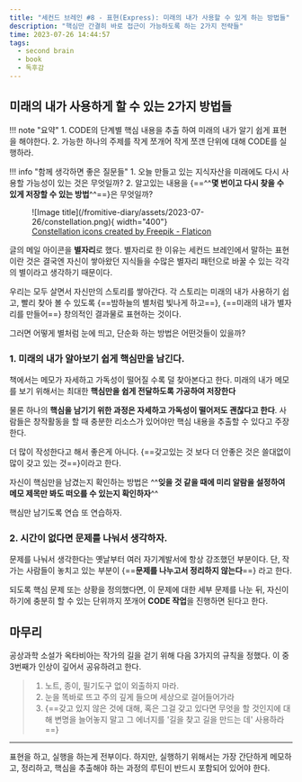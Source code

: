 ```yaml
---
title: "세컨드 브레인 #8 - 표현(Express): 미래의 내가 사용할 수 있게 하는 방법들"
description: "핵심만 간결히 바로 접근이 가능하도록 하는 2가지 전략들"
time: 2023-07-26 14:44:57
tags:
  - second brain
  - book
  - 독후감
---
```


## 미래의 내가 사용하게 할 수 있는 2가지 방법들

!!! note "요약"
    1. CODE의 단계별 핵심 내용을 추출 하여 미래의 내가 알기 쉽게 표현을 해야한다.
    2. 가능한 하나의 주제를 작게 쪼개어 작게 쪼갠 단위에 대해 CODE를 실행하라.

!!! info "함께 생각하면 좋은 질문들"
    1. 오늘 만들고 있는 지식자산을 미래에도 다시 사용할 가능성이 있는 것은 무엇일까?
    2. 알고있는 내용을 {==^^**몇 번이고 다시 찾을 수 있게 저장할 수 있는 방법**^^==}은 무엇일까?

<figure markdown>
![Image title](/fromitive-diary/assets/2023-07-26/constellation.png){ width="400"}
<figcaption><a href="https://www.flaticon.com/free-icons/constellation" title="constellation icons">Constellation icons created by Freepik - Flaticon</a></figcaption>
</figure>

글의 메일 아이콘을 **별자리**로 했다. 별자리로 한 이유는 세컨드 브레인에서 말하는 표현이란 것은 결국엔 자신이 쌓아왔던 지식들을 수많은 별자리 패턴으로 바꿀 수 있는 각각의 별이라고 생각하기 때문이다. 

우리는 모두 살면서 자신만의 스토리를 쌓아간다. 각 스토리는 미래의 내가 사용하기 쉽고, 빨리 찾아 볼 수 있도록 {==밤하늘의 별처럼 빛나게 하고==},  {==미래의 내가 별자리를 만들어==} 창의적인 결과물로 표현하는 것이다.

그러면 어떻게 별처럼 눈에 띄고, 단순화 하는 방법은 어떤것들이 있을까?

### 1. 미래의 내가 알아보기 쉽게 핵심만을 남긴다.

책에서는 메모가 자세하고 가독성이 떨어질 수록 덜 찾아본다고 한다. 미래의 내가 메모를 보기 위해서는 최대한 **핵심만을 쉽게 전달하도록 가공하여 저장한다**

물론 하나의 **핵심을 남기기 위한 과정은 자세하고 가독성이 떨어저도 괜찮다고 한다**. 사람들은 창작활동을 할 때 충분한 리소스가 있어야만 핵심 내용을 추출할 수 있다고 주장한다. 

더 많이 작성한다고 해서 좋은게 아니다. {==갖고있는 것 보다 더 안좋은 것은 쓸대없이 많이 갖고 있는 것==}이라고 한다.

자신이 핵심만을 남겼는지 확인하는 방법은 ^^**잊을 것 같을 때에 미리 알람을 설정하여 메모 제목만 봐도 떠오를 수 있는지 확인하자**^^

핵심만 남기도록 연습 또 연습하자.

### 2. 시간이 없다면 문제를 나눠서 생각하자.

문제를 나눠서 생각한다는 옛날부터 여러 자기계발서에 항상 강조했던 부분이다. 단, 작가는 사람들이 놓치고 있는 부분이 {==**문제를 나누고서 정리하지 않는다**==} 라고 한다.

되도록 핵심 문제 또는 상황을 정의했다면, 이 문제에 대한 세부 문제를 나눈 뒤, 자신이 하기에 충분히 할 수 있는 단위까지 쪼개어 **CODE 작업**을 진행하면 된다고 한다.


## 마무리

공상과학 소설가 옥타비아는 작가의 길을 걷기 위해 다음 3가지의 규칙을 정했다. 이 중 3번째가 인상이 깊어서 공유하려고 한다.

> 1. 노트, 종이, 필기도구 없이 외출하지 마라.
> 2. 눈을 똑바로 뜨고 주의 깊게 들으며 세상으로 걸어들어가라
> 3. {==갖고 있지 않은 것에 대해, 혹은 그걸 갖고 있다면 무엇을 할 것인지에 대해 변명을 늘어놓지 말고 그 에너지를 '길을 찾고 길을 만드는 데' 사용하라==}

---

표현을 하고, 실행을 하는게 전부이다. 하지만, 실행하기 위해서는 가장 간단하게 메모하고, 정리하고, 핵심을 추출해야 하는 과정의 루틴이 반드시 포함되어 있어야 한다.

